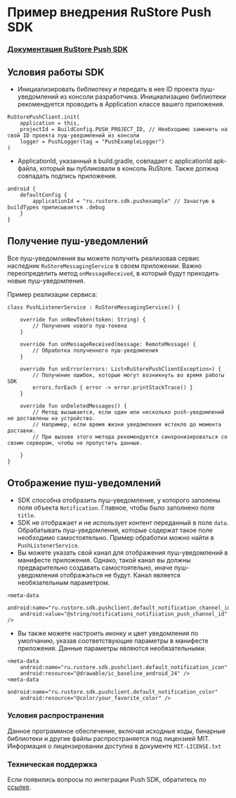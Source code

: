 # Пример внедрения RuStore Push SDK

### [Документация RuStore Push SDK](https://help.rustore.ru/rustore/for_developers/developer-documentation/sdk_push-notifications)

## Условия работы SDK

- Инициализировать библиотеку и передать в нее ID проекта пуш-уведомлений из консоли разработчика. Инициализацию библиотеки рекомендуется проводить в Application классе вашего приложения.

```
RuStorePushClient.init(
    application = this,
    projectId = BuildConfig.PUSH_PROJECT_ID, // Необходимо заменить на свой ID проекта пуш-уведомлений из консоли
    logger = PushLogger(tag = "PushExampleLogger")
)
```

- ApplicationId, указанный в build.gradle, совпадает с applicationId apk-файла, который вы публиковали в консоль RuStore. Также должна совпадать подпись приложения.

```
android {
    defaultConfig {
        applicationId = "ru.rustore.sdk.pushexample" // Зачастую в buildTypes приписывается .debug
    }
}
```

## Получение пуш-уведомлений

Все пуш-уведомления вы можете получить реализовав сервис наследник `RuStoreMessagingService` в своем приложении. Важно переопределить метод `onMessageReceived`, в который будут приходить новые пуш-уведомления.

Пример реализации сервиса:
```
class PushListenerService : RuStoreMessagingService() {

    override fun onNewToken(token: String) {
        // Получение нового пуш-токена
    }

    override fun onMessageReceived(message: RemoteMessage) {
        // Обработка полученного пуш-уведомления
    }

    override fun onError(errors: List<RuStorePushClientException>) {
        // Получение ошибок, которые могут возникнуть во время работы SDK
        errors.forEach { error -> error.printStackTrace() }
    }
    
    override fun onDeletedMessages() {
        // Метод вызывается, если один или несколько push-уведомлений не доставлены на устройство.
        // Например, если время жизни уведомления истекло до момента доставки.
        // При вызове этого метода рекомендуется синхронизироваться со своим сервером, чтобы не пропустить данные.
         
    }
}
```

## Отображение пуш-уведомлений

- SDK способна отобразить пуш-уведомление, у которого заполены поля объекта `Notification`. Главное, чтобы было заполнено поле `title`.
- SDK не отображает и не использует контент переданный в поле `data`. Обрабатывать пуш-уведомления, которые содержат такое поле необходимо самостоятельно. Пример обработки можно найти в `PushListenerService`.
- Вы можете указать свой канал для отображения пуш-уведомлений в манифесте приложения. Однако, такой канал вы должны предварительно создавать самостоятельно, иначе пуш-уведомления отображаться не будут. Канал является необязательным параметром.
```
<meta-data
    android:name="ru.rustore.sdk.pushclient.default_notification_channel_id"
    android:value="@string/notifications_notification_push_channel_id" />
```
- Вы также можете настроить иконку и цвет уведомления по умолчанию, указав соответствующие параметры в манифесте приложения. Данные параметры являются необязательными.
```
<meta-data
    android:name="ru.rustore.sdk.pushclient.default_notification_icon"
    android:resource="@drawable/ic_baseline_android_24" />
<meta-data
    android:name="ru.rustore.sdk.pushclient.default_notification_color"
    android:resource="@color/your_favorite_color" />
```


### Условия распространения
Данное программное обеспечение, включая исходные коды, бинарные библиотеки и другие файлы распространяется под лицензией MIT. Информация о лицензировании доступна в документе `MIT-LICENSE.txt`


### Техническая поддержка
Если появились вопросы по интеграции Push SDK, обратитесь по [ссылке](https://www.rustore.ru/help/sdk/push-notifications).
